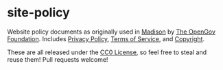 # site-policy

Website policy documents as originally used in [Madison](https://mymadison.io) by [The OpenGov Foundation](http://opengovfoundation.org/).  Includes [Privacy Policy](privacy-policy.md), [Terms of Service](terms.md), and [Copyright](copyright.md).

These are all released under the [CC0 License](LICENSE), so feel free to steal and reuse them!  Pull requests welcome!

